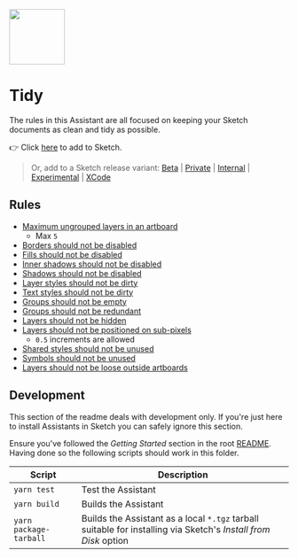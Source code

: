 <img src="https://user-images.githubusercontent.com/1078571/81808057-0e01b200-9517-11ea-95ae-8759f54dba13.png" width="100">

# Tidy

The rules in this Assistant are all focused on keeping your Sketch documents as clean and tidy as
possible.

👉 Click
[here](https://add-sketch-assistant.now.sh/api/main?pkg=@sketch-hq/sketch-tidy-assistant&version=5.0.0-next.10)
to add to Sketch.

> Or, add to a Sketch release variant:
> [Beta](https://add-sketch-assistant.now.sh/api/main?variant=beta&pkg=@sketch-hq/sketch-tidy-assistant&version=5.0.0-next.10)
> |
> [Private](https://add-sketch-assistant.now.sh/api/main?variant=private&pkg=@sketch-hq/sketch-tidy-assistant&version=5.0.0-next.10)
> |
> [Internal](https://add-sketch-assistant.now.sh/api/main?variant=internal&pkg=@sketch-hq/sketch-tidy-assistant&version=5.0.0-next.10)
> |
> [Experimental](https://add-sketch-assistant.now.sh/api/main?variant=experimental&pkg=@sketch-hq/sketch-tidy-assistant)
> |
> [XCode](https://add-sketch-assistant.now.sh/api/main?variant=xcode&pkg=@sketch-hq/sketch-tidy-assistant)

## Rules

- [Maximum ungrouped layers in an artboard](https://github.com/sketch-hq/sketch-assistant-core-rules/tree/master/src/rules/artboards-max-ungrouped-layers)
  - Max `5`
- [Borders should not be disabled](https://github.com/sketch-hq/sketch-assistant-core-rules/tree/master/src/rules/borders-no-disabled)
- [Fills should not be disabled](https://github.com/sketch-hq/sketch-assistant-core-rules/tree/master/src/rules/fills-no-disabled)
- [Inner shadows should not be disabled](https://github.com/sketch-hq/sketch-assistant-core-rules/tree/master/src/rules/inner-shadows-no-disabled)
- [Shadows should not be disabled](https://github.com/sketch-hq/sketch-assistant-core-rules/tree/master/src/rules/shadows-no-disabled)
- [Layer styles should not be dirty](https://github.com/sketch-hq/sketch-assistant-core-rules/tree/master/src/rules/layer-styles-no-dirty)
- [Text styles should not be dirty](https://github.com/sketch-hq/sketch-assistant-core-rules/tree/master/src/rules/text-styles-no-dirty)
- [Groups should not be empty](https://github.com/sketch-hq/sketch-assistant-core-rules/tree/master/src/rules/groups-no-empty)
- [Groups should not be redundant](https://github.com/sketch-hq/sketch-assistant-core-rules/tree/master/src/rules/groups-no-redundant)
- [Layers should not be hidden](https://github.com/sketch-hq/sketch-assistant-core-rules/tree/master/src/rules/layers-no-hidden)
- [Layers should not be positioned on sub-pixels](https://github.com/sketch-hq/sketch-assistant-core-rules/tree/master/src/rules/layers-subpixel-positioning)
  - `0.5` increments are allowed
- [Shared styles should not be unused](https://github.com/sketch-hq/sketch-assistant-core-rules/tree/master/src/rules/shared-styles-no-unused)
- [Symbols should not be unused](https://github.com/sketch-hq/sketch-assistant-core-rules/tree/master/src/rules/symbols-no-unused)
- [Layers should not be loose outside artboards](https://github.com/sketch-hq/sketch-assistant-core-rules/tree/master/src/rules/layers-no-loose)

## Development

This section of the readme deals with development only. If you're just here to install Assistants in
Sketch you can safely ignore this section.

Ensure you've followed the _Getting Started_ section in the root [README](../../). Having done so
the following scripts should work in this folder.

| Script                 | Description                                                                                                     |
| ---------------------- | --------------------------------------------------------------------------------------------------------------- |
| `yarn test`            | Test the Assistant                                                                                              |
| `yarn build`           | Builds the Assistant                                                                                            |
| `yarn package-tarball` | Builds the Assistant as a local `*.tgz` tarball suitable for installing via Sketch's _Install from Disk_ option |

